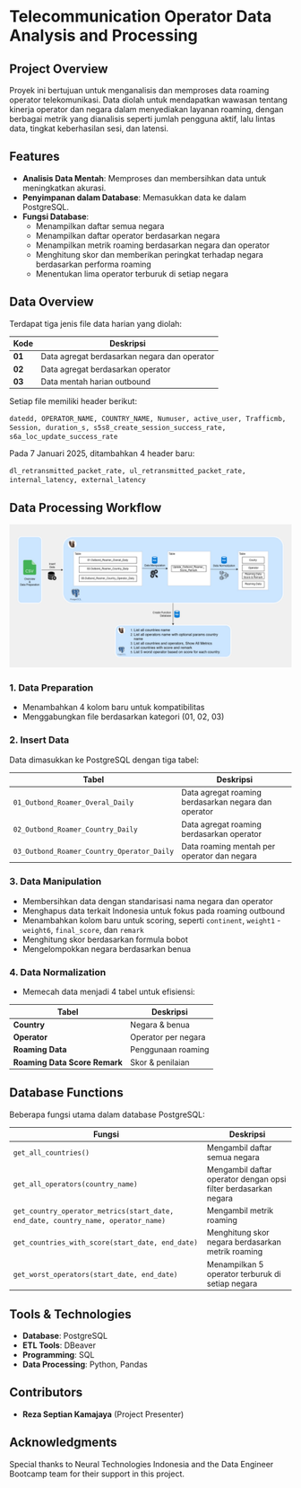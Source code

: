 # Telecommunication Operator Data Analysis and Processing

## Project Overview
Proyek ini bertujuan untuk menganalisis dan memproses data roaming operator telekomunikasi. Data diolah untuk mendapatkan wawasan tentang kinerja operator dan negara dalam menyediakan layanan roaming, dengan berbagai metrik yang dianalisis seperti jumlah pengguna aktif, lalu lintas data, tingkat keberhasilan sesi, dan latensi.

## Features
- **Analisis Data Mentah**: Memproses dan membersihkan data untuk meningkatkan akurasi.
- **Penyimpanan dalam Database**: Memasukkan data ke dalam PostgreSQL.
- **Fungsi Database**:
  - Menampilkan daftar semua negara
  - Menampilkan daftar operator berdasarkan negara
  - Menampilkan metrik roaming berdasarkan negara dan operator
  - Menghitung skor dan memberikan peringkat terhadap negara berdasarkan performa roaming
  - Menentukan lima operator terburuk di setiap negara

## Data Overview
Terdapat tiga jenis file data harian yang diolah:

| Kode | Deskripsi |
|------|------------------------------------|
| **01** | Data agregat berdasarkan negara dan operator |
| **02** | Data agregat berdasarkan operator |
| **03** | Data mentah harian outbound |

Setiap file memiliki header berikut:
```
datedd, OPERATOR_NAME, COUNTRY_NAME, Numuser, active_user, Trafficmb,
Session, duration_s, s5s8_create_session_success_rate, s6a_loc_update_success_rate
```

Pada 7 Januari 2025, ditambahkan 4 header baru:
```
dl_retransmitted_packet_rate, ul_retransmitted_packet_rate, internal_latency, external_latency
```

## Data Processing Workflow
![Workflow](https://github.com/zareee12/Outbound-Roaming-Data-Analysis-and-Processing/blob/main/flow%20diagram.jpg)

### 1. Data Preparation
- Menambahkan 4 kolom baru untuk kompatibilitas
- Menggabungkan file berdasarkan kategori (01, 02, 03)

### 2. Insert Data
Data dimasukkan ke PostgreSQL dengan tiga tabel:

| Tabel | Deskripsi |
|----------------------------|--------------------------------------------|
| `01_Outbond_Roamer_Overal_Daily` | Data agregat roaming berdasarkan negara dan operator |
| `02_Outbond_Roamer_Country_Daily` | Data agregat roaming berdasarkan operator |
| `03_Outbond_Roamer_Country_Operator_Daily` | Data roaming mentah per operator dan negara |

### 3. Data Manipulation
- Membersihkan data dengan standarisasi nama negara dan operator
- Menghapus data terkait Indonesia untuk fokus pada roaming outbound
- Menambahkan kolom baru untuk scoring, seperti `continent`, `weight1` - `weight6`, `final_score`, dan `remark`
- Menghitung skor berdasarkan formula bobot
- Mengelompokkan negara berdasarkan benua

### 4. Data Normalization
- Memecah data menjadi 4 tabel untuk efisiensi:

| Tabel | Deskripsi |
|-----------------------------|------------------------------------------|
| **Country** | Negara & benua |
| **Operator** | Operator per negara |
| **Roaming Data** | Penggunaan roaming |
| **Roaming Data Score Remark** | Skor & penilaian |

## Database Functions
Beberapa fungsi utama dalam database PostgreSQL:

| Fungsi | Deskripsi |
|---------------------------------|--------------------------------------------------|
| `get_all_countries()` | Mengambil daftar semua negara |
| `get_all_operators(country_name)` | Mengambil daftar operator dengan opsi filter berdasarkan negara |
| `get_country_operator_metrics(start_date, end_date, country_name, operator_name)` | Mengambil metrik roaming |
| `get_countries_with_score(start_date, end_date)` | Menghitung skor negara berdasarkan metrik roaming |
| `get_worst_operators(start_date, end_date)` | Menampilkan 5 operator terburuk di setiap negara |

## Tools & Technologies
- **Database**: PostgreSQL
- **ETL Tools**: DBeaver
- **Programming**: SQL
- **Data Processing**: Python, Pandas

## Contributors
- **Reza Septian Kamajaya** (Project Presenter)


## Acknowledgments
Special thanks to Neural Technologies Indonesia and the Data Engineer Bootcamp team for their support in this project.

